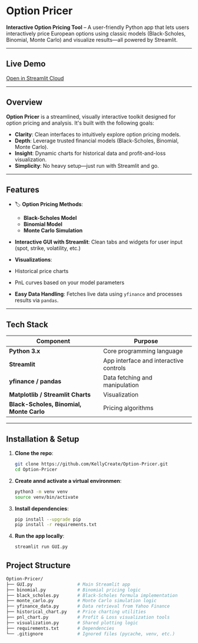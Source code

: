 # Option Pricer

**Interactive Option Pricing Tool** – A user-friendly Python app that lets users interactively price European options using classic models (Black-Scholes, Binomial, Monte Carlo) and visualize results—all powered by Streamlit.

---

##  Live Demo

[Open in Streamlit Cloud](https://option-pricer-kelly-palmy.streamlit.app)

---

##  Overview

**Option Pricer** is a streamlined, visually interactive toolkit designed for option pricing and analysis. It's built with the following goals:

- **Clarity**: Clean interfaces to intuitively explore option pricing models.
- **Depth**: Leverage trusted financial models (Black-Scholes, Binomial, Monte Carlo).
- **Insight**: Dynamic charts for historical data and profit-and-loss visualization.
- **Simplicity**: No heavy setup—just run with Streamlit and go.

---

##  Features

- 🏷  **Option Pricing Methods**:  
  - **Black-Scholes Model**  
  - **Binomial Model**  
  - **Monte Carlo Simulation**

-  **Interactive GUI with Streamlit**: Clean tabs and widgets for user input (spot, strike, volatility, etc.)

-  **Visualizations**:  
  - Historical price charts  
  - PnL curves based on your model parameters

-  **Easy Data Handling**: Fetches live data using `yfinance` and processes results via `pandas`.

---

##  Tech Stack

| Component             | Purpose                                      |
|----------------------|----------------------------------------------|
| **Python 3.x**       | Core programming language                    |
| **Streamlit**        | App interface and interactive controls       |
| **yfinance / pandas**| Data fetching and manipulation               |
| **Matplotlib / Streamlit Charts** | Visualization              |
| **Black-Scholes, Binomial, Monte Carlo** | Pricing algorithms    |

---

##  Installation & Setup

1. **Clone the repo**:
   ```bash
   git clone https://github.com/KellyCreate/Option-Pricer.git
   cd Option-Pricer

2. **Create annd activate a virtual environmen**:
   ```bash
   python3 -m venv venv
   source venv/bin/activate
   
3. **Install dependencies**:
   ```bash
   pip install --upgrade pip
   pip install -r requirements.txt
   
4. **Run the app locally**:
   ```bash
   streamlit run GUI.py

## Project Structure
```bash
Option-Pricer/
├── GUI.py                 # Main Streamlit app
├── binomial.py            # Binomial pricing logic
├── black_scholes.py       # Black-Scholes formula implementation
├── monte_carlo.py         # Monte Carlo simulation logic
├── yfinance_data.py       # Data retrieval from Yahoo Finance
├── historical_chart.py    # Price charting utilities
├── pnl_chart.py           # Profit & Loss visualization tools
├── visualization.py       # Shared plotting logic
├── requirements.txt       # Dependencies
└── .gitignore             # Ignored files (pycache, venv, etc.)

